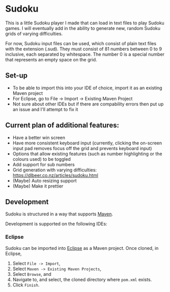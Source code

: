 # Sudoku

This is a little Sudoku player I made that can load in text files to play Sudoku games. I will eventually add in the ability to generate new, random Sudoku grids of varying difficulties.

For now, Sudoku input files can be used, which consist of plain text files with the extension (.sud). They must consist of 81 numbers between 0 to 9 inclusive, each separated by whitespace. The number 0 is a special number that represents an empty space on the grid.

## Set-up
* To be able to import this into your IDE of choice, import it as an existing Maven project
* For Eclipse, go to File -> Import -> Existing Maven Project
* Not sure about other IDEs but if there are compability errors then put up an issue and I'll attempt to fix it

## Current plan of additional features:
* Have a better win screen
* Have more consistent keyboard input (currently, clicking the on-screen input pad removes focus off the grid and prevents keyboard input)
* Options that allow existing features (such as number highlighting or the colours used) to be toggled
* Add support for sub numbers
* Grid generation with varying difficulties: https://dlbeer.co.nz/articles/sudoku.html
* (Maybe) Auto resizing support
* (Maybe) Make it prettier

## Development

Sudoku is structured in a way that supports [Maven][maven].

Development is supported on the following IDEs:

### Eclipse

Sudoku can be imported into [Eclipse][eclipse] as a Maven project. Once cloned, in Eclipse,

1. Select `File -> Import`,
1. Select `Maven -> Existing Maven Projects`,
1. Select `Browse`, and
1. Navigate to, and select, the cloned directory where `pom.xml` exists.
1. Click `Finish`.

[eclipse]: https://www.eclipse.org
[maven]: https://maven.apache.org/what-is-maven.html
